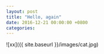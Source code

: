 ```yaml
---
layout: post
title: "Hello, again"
date: 2016-12-21 00:00:00 +0800
categories:
---
```


![xx]({{ site.baseurl }}/images/cat.jpg)